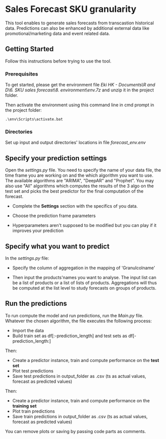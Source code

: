 # Sales Forecast SKU granularity

This tool enables to generate sales forecasts from transcastion historical data. Predictions can also be enhanced by additional external data like promotional/marketing data and event related data. 


## Getting Started

Follow this instructions before trying to use the tool.

### Prerequisites

To get started, please get the environment file *Eki HK - Documents\R and D\6. SKU sales forecast\8. environment\env.7z* and unzip it in the project folder.

Then activate the environment using this command line in cmd prompt in the project folder:
```
.\env\Scripts\activate.bat
```


### Directories

Set up input and output directories' locations in file *forecast_env.env*

## Specify your prediction settings

Open the *settings.py* file. You need to specify the name of your data file, the time frame you are working on and the which algorithm you want to use. 
The available algorithms are "ARIMA", "DeepAR" and "Prophet". You may also use "All" algorithms which computes the results of the 3 algo on the test set and picks the best predictor for the final computation of the forecast.

* Complete the **Settings** section with the specifics of you data.

* Choose the prediction frame parameters

* Hyperparameters aren't supposed to be modified but you can play if it improves your prediction

## Specify what you want to predict

In the *settings.py* file:
* Specify the column of aggregation in the mapping of 'Granulcolname'

* Then input the products'names you want to analyse. The input list can be a list of products or a list of lists of products. Aggregations will thus be computed at the list level to study forecasts on groups of products.


## Run the predictions

To run compute the model and run predictions, run the *Main.py* file. 
Whatever the chosen algorithm, the file executes the following process:

* Import the data
* Build train set as df[:-prediction_length] and test sets as df[-prediction_length:]

Then:

* Create a predictor instance, train and compute performance on the **test set**
* Plot test predictions
* Save test predictions in output_folder as .csv (ts as actual values, forecast as predicted values)

Then:

* Create a predictor instance, train and compute performance on the **training set**
* Plot train predictions 
* Save train predictions in output_folder as .csv (ts as actual values, forecast as predicted values)

You can remove plots or saving by passing code parts as comments.

